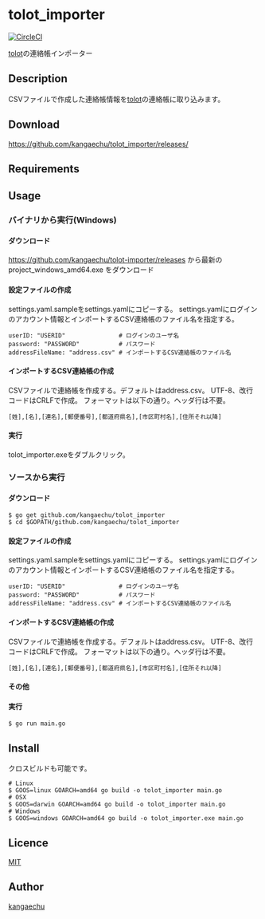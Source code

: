 tolot_importer
====

[![CircleCI](https://circleci.com/gh/kangaechu/tolot-importer.svg?style=svg)](https://circleci.com/gh/kangaechu/tolot-importer)

[tolot](https://tolot.com)の連絡帳インポーター

## Description

CSVファイルで作成した連絡帳情報を[tolot](https://tolot.com)の連絡帳に取り込みます。

## Download

https://github.com/kangaechu/tolot_importer/releases/

## Requirements

## Usage

### バイナリから実行(Windows)

#### ダウンロード

https://github.com/kangaechu/tolot-importer/releases から最新の project_windows_amd64.exe をダウンロード

#### 設定ファイルの作成

settings.yaml.sampleをsettings.yamlにコピーする。
settings.yamlにログインのアカウント情報とインポートするCSV連絡帳のファイル名を指定する。
```
userID: "USERID"               # ログインのユーザ名
password: "PASSWORD"           # パスワード
addressFileName: "address.csv" # インポートするCSV連絡帳のファイル名
```

#### インポートするCSV連絡帳の作成

CSVファイルで連絡帳を作成する。デフォルトはaddress.csv。
UTF-8、改行コードはCRLFで作成。
フォーマットは以下の通り。ヘッダ行は不要。

```
[姓],[名],[連名],[郵便番号],[都道府県名],[市区町村名],[住所それ以降]
```

#### 実行

tolot_importer.exeをダブルクリック。

### ソースから実行

#### ダウンロード

```
$ go get github.com/kangaechu/tolot_importer
$ cd $GOPATH/github.com/kangaechu/tolot_importer
```

#### 設定ファイルの作成

settings.yaml.sampleをsettings.yamlにコピーする。
settings.yamlにログインのアカウント情報とインポートするCSV連絡帳のファイル名を指定する。
```
userID: "USERID"               # ログインのユーザ名
password: "PASSWORD"           # パスワード
addressFileName: "address.csv" # インポートするCSV連絡帳のファイル名
```

#### インポートするCSV連絡帳の作成

CSVファイルで連絡帳を作成する。デフォルトはaddress.csv。
UTF-8、改行コードはCRLFで作成。
フォーマットは以下の通り。ヘッダ行は不要。

```
[姓],[名],[連名],[郵便番号],[都道府県名],[市区町村名],[住所それ以降]
```

#### その他

#### 実行
```
$ go run main.go
```

## Install

クロスビルドも可能です。
```
# Linux
$ GOOS=linux GOARCH=amd64 go build -o tolot_importer main.go
# OSX
$ GOOS=darwin GOARCH=amd64 go build -o tolot_importer main.go
# Windows
$ GOOS=windows GOARCH=amd64 go build -o tolot_importer.exe main.go
```

## Licence

[MIT](https://github.com/tcnksm/tool/blob/master/LICENCE)

## Author

[kangaechu](https://github.com/kangaechu)
